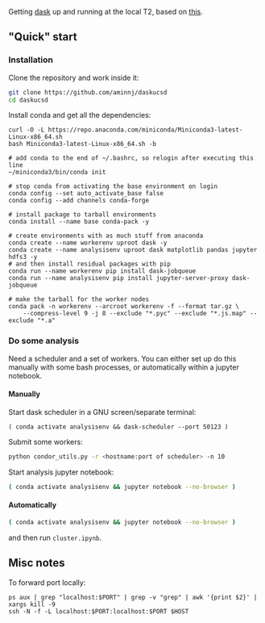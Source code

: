 Getting [dask](https://distributed.dask.org/en/latest/) up and running at the local T2, based on [this](https://github.com/aminnj/redis-htcondor).

## "Quick" start

### Installation

Clone the repository and work inside it:
```bash
git clone https://github.com/aminnj/daskucsd
cd daskucsd
```

Install conda and get all the dependencies:
```
curl -O -L https://repo.anaconda.com/miniconda/Miniconda3-latest-Linux-x86_64.sh
bash Miniconda3-latest-Linux-x86_64.sh -b 

# add conda to the end of ~/.bashrc, so relogin after executing this line
~/miniconda3/bin/conda init

# stop conda from activating the base environment on login
conda config --set auto_activate_base false
conda config --add channels conda-forge

# install package to tarball environments
conda install --name base conda-pack -y

# create environments with as much stuff from anaconda
conda create --name workerenv uproot dask -y
conda create --name analysisenv uproot dask matplotlib pandas jupyter hdfs3 -y
# and then install residual packages with pip
conda run --name workerenv pip install dask-jobqueue
conda run --name analysisenv pip install jupyter-server-proxy dask-jobqueue

# make the tarball for the worker nodes
conda pack -n workerenv --arcroot workerenv -f --format tar.gz \
    --compress-level 9 -j 8 --exclude "*.pyc" --exclude "*.js.map" --exclude "*.a"
```


### Do some analysis

Need a scheduler and a set of workers. You can either set up do this manually 
with some bash processes, or automatically within a jupyter notebook.

#### Manually

Start dask scheduler in a GNU screen/separate terminal:
```
( conda activate analysisenv && dask-scheduler --port 50123 )
```

Submit some workers:
```bash
python condor_utils.py -r <hostname:port of scheduler> -n 10
```

Start analysis jupyter notebook:
```bash
( conda activate analysisenv && jupyter notebook --no-browser )
```

#### Automatically

```bash
( conda activate analysisenv && jupyter notebook --no-browser )
```
and then run `cluster.ipynb`.

## Misc notes

To forward port locally:
```
ps aux | grep "localhost:$PORT" | grep -v "grep" | awk '{print $2}' | xargs kill -9
ssh -N -f -L localhost:$PORT:localhost:$PORT $HOST
```

